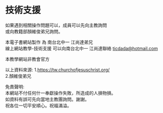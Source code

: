 # 技術支援

如果遇到相關操作問題可以，成員可以先向主教詢問 <br>
或向教籍部顏維俊弟兄詢問。<br>



本電子書網站製作 為 南台北中一 江尚達弟兄<br>
線上網站教學-技術支援 可以向南台北中一 江尚達聯絡 ticdada@hotmail.com<br>



本教學網站非教會官方 

以上資料來源: 
1.https://tw.churchofjesuschrist.org/ <br>
2.顏維俊弟兄 <br>



免責聲明: 	<br>
本網站不付任何什一奉獻操作失敗，所造成的人損物損。<br>
如資料有誤可先向當地主教團詢問。謝謝。<br>
祝各位一切平安順心。祝福滿溢。<br>





